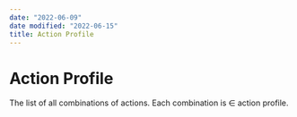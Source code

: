 ```yaml
---
date: "2022-06-09"
date modified: "2022-06-15"
title: Action Profile
---
```


# Action Profile
The list of all combinations of actions. Each combination is $\in$ action profile.
